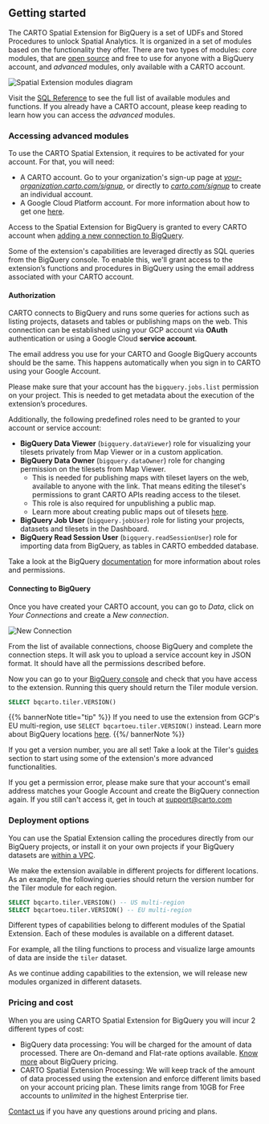 ## Getting started

The CARTO Spatial Extension for BigQuery is a set of UDFs and Stored Procedures to unlock Spatial Analytics. It is organized in a set of modules based on the functionality they offer. There are two types of modules: _core_ modules, that are [open source](https://github.com/CartoDB/carto-spatial-extension) and free to use for anyone with a BigQuery account, and _advanced_ modules, only available with a CARTO account. 

![Spatial Extension modules diagram](/img/bq-spatial-extension/se-modules-diagram-new-icon.png)

Visit the [SQL Reference](../../sql-reference/) to see the full list of available modules and functions. If you already have a CARTO account, please keep reading to learn how you can access the *advanced* modules.

### Accessing advanced modules

To use the CARTO Spatial Extension, it requires to be activated for your account. For that, you will need:

   * A CARTO account. Go to your organization's sign-up page at [_your-organization.carto.com/signup_](), or directly to [_carto.com/signup_](https://carto.com/signup) to create an individual account.
   * A Google Cloud Platform account. For more information about how to get one [here](https://cloud.google.com/gcp/getting-started).

Access to the Spatial Extension for BigQuery is granted to every CARTO account when [adding a new connection to BigQuery](#connecting-to-bigquery). 

Some of the extension's capabilities are leveraged directly as SQL queries from the BigQuery console. To enable this, we'll grant access to the extension’s functions and procedures in BigQuery using the email address associated with your CARTO account.

#### Authorization

CARTO connects to BigQuery and runs some queries for actions such as listing projects, datasets and tables or publishing maps on the web.
This connection can be established using your GCP account via **OAuth** authentication or using a Google Cloud **service account**.

The email address you use for your CARTO and Google BigQuery accounts should be the same. This happens automatically when you sign in to CARTO using your Google Account.

Please make sure that your account has the `bigquery.jobs.list` permission on your project. This is needed to get metadata about the execution of the extension’s procedures.

Additionally, the following predefined roles need to be granted to your account or service account:

* **BigQuery Data Viewer** (`bigquery.dataViewer`) role for visualizing your tilesets privately from Map Viewer or in a custom application.
* **BigQuery Data Owner** (`bigquery.dataOwner`) role for changing permission on the tilesets from Map Viewer. 
  * This is needed for publishing maps with tileset layers on the web, available to anyone with the link. That means editing the tileset's permissions to grant CARTO APIs reading access to the tileset. 
  * This role is also required for unpublishing a public map. 
  * Learn more about creating public maps out of tilesets [here](../tiler/map-viewer/#share).
* **BigQuery Job User** (`bigquery.jobUser`) role for listing your projects, datasets and tilesets in the Dashboard.
* **BigQuery Read Session User** (`bigquery.readSessionUser`) role for importing data from BigQuery, as tables in CARTO embedded database.

Take a look at the BigQuery [documentation](https://cloud.google.com/bigquery/docs/access-control#bq-permissions) for more information about roles and permissions.

#### Connecting to BigQuery

Once you have created your CARTO account, you can go to _Data_, click on _Your Connections_ and create a _New connection_. 

![New Connection](/img/bq-spatial-extension/overview-new-connection.png)

From the list of available connections, choose BigQuery and complete the connection steps. It will ask you to upload a service account key in JSON format. It should have all the permissions described before.

Now you can go to your [BigQuery console](https://console.cloud.google.com/bigquery) and check that you have access to the extension. Running this query should return the Tiler module version.

```sql
SELECT bqcarto.tiler.VERSION()
```

{{% bannerNote title="tip" %}}
If you need to use the extension from GCP's EU multi-region, use `SELECT bqcartoeu.tiler.VERSION()` instead. Learn more about BigQuery locations [here](https://cloud.google.com/bigquery/docs/locations).
{{%/ bannerNote %}}

If you get a version number, you are all set! Take a look at the Tiler's [guides](../../guides/tilesets) section to start using some of the extension's more advanced functionalities.

If you get a permission error, please make sure that your account's email address matches your Google Account and create the BigQuery connection again. If you still can't access it, get in touch at [support@carto.com](mailto:support@carto.com)

### Deployment options

You can use the Spatial Extension calling the procedures directly from our BigQuery projects, or install it on your own projects if your BigQuery datasets are [within a VPC](https://cloud.google.com/vpc-service-controls). 

We make the extension available in different projects for different locations. As an example, the following queries should return the version number for the Tiler module for each region.

```sql
SELECT bqcarto.tiler.VERSION() -- US multi-region
SELECT bqcartoeu.tiler.VERSION() -- EU multi-region
```

Different types of capabilities belong to different modules of the Spatial Extension. Each of these modules is available on a different dataset.

For example, all the tiling functions to process and visualize large amounts of data are inside the `tiler` dataset. 

As we continue adding capabilities to the extension, we will release new modules organized in different datasets.

### Pricing and cost

When you are using CARTO Spatial Extension for BigQuery you will incur 2 different types of cost:

* BigQuery data processing: You will be charged for the amount of data processed. There are On-demand and Flat-rate options available. [Know more](https://cloud.google.com/bigquery/pricing) about BigQuery pricing.
* CARTO Spatial Extension Processing: We will keep track of the amount of data processed using the extension and enforce different limits based on your account pricing plan. These limits range from 10GB for  Free accounts to _unlimited_ in the highest Enterprise tier.

[Contact us](https://carto.com/contact/) if you have any questions around pricing and plans.
